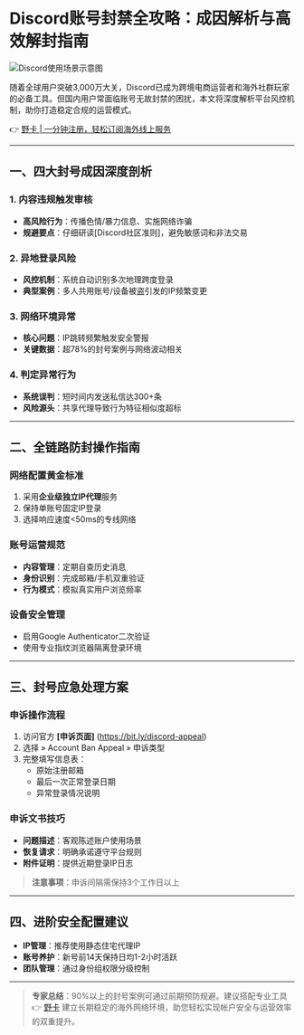 # Discord账号封禁全攻略：成因解析与高效解封指南

![Discord使用场景示意图](https://bbtdd.com/wp-content/uploads/img/797949041033250.webp)

随着全球用户突破3,000万大关，Discord已成为跨境电商运营者和海外社群玩家的必备工具。但国内用户常面临账号无故封禁的困扰，本文将深度解析平台风控机制，助你打造稳定合规的运营模式。

👉 [野卡 | 一分钟注册，轻松订阅海外线上服务](https://bbtdd.com/yeka)

---

## 一、四大封号成因深度剖析

### 1. 内容违规触发审核
- **高风险行为**：传播色情/暴力信息、实施网络诈骗
- **规避要点**：仔细研读[Discord社区准则]，避免敏感词和非法交易

### 2. 异地登录风险
- **风控机制**：系统自动识别多次地理跨度登录
- **典型案例**：多人共用账号/设备被盗引发的IP频繁变更

### 3. 网络环境异常
- **核心问题**：IP跳转频繁触发安全警报
- **关键数据**：超78%的封号案例与网络波动相关

### 4. 判定异常行为
- **系统误判**：短时间内发送私信达300+条
- **风险源头**：共享代理导致行为特征相似度超标

---

## 二、全链路防封操作指南

### 网络配置黄金标准
1. 采用**企业级独立IP代理**服务
2. 保持单账号固定IP登录
3. 选择响应速度<50ms的专线网络

### 账号运营规范
- **内容管理**：定期自查历史消息
- **身份识别**：完成邮箱/手机双重验证
- **行为模式**：模拟真实用户浏览频率

### 设备安全管理
- 启用Google Authenticator二次验证
- 使用专业指纹浏览器隔离登录环境

---

## 三、封号应急处理方案

### 申诉操作流程
1. 访问官方 **[申诉页面]** (https://bit.ly/discord-appeal)
2. 选择 » Account Ban Appeal » 申诉类型
3. 完整填写信息表：
   - 原始注册邮箱
   - 最后一次正常登录日期
   - 异常登录情况说明

### 申诉文书技巧
- **问题描述**：客观陈述账户使用场景
- **恢复请求**：明确承诺遵守平台规则
- **附件证明**：提供近期登录IP日志

> **注意事项**：申诉间隔需保持3个工作日以上

---

## 四、进阶安全配置建议

- **IP管理**：推荐使用静态住宅代理IP
- **账号养护**：新号前14天保持日均1-2小时活跃
- **团队管理**：通过身份组权限分级控制

---

> **专家总结**：90%以上的封号案例可通过前期预防规避。建议搭配专业工具👉 [野卡](https://bbtdd.com/yeka) 建立长期稳定的海外网络环境，助您轻松实现帐户安全与运营效率的双重提升。